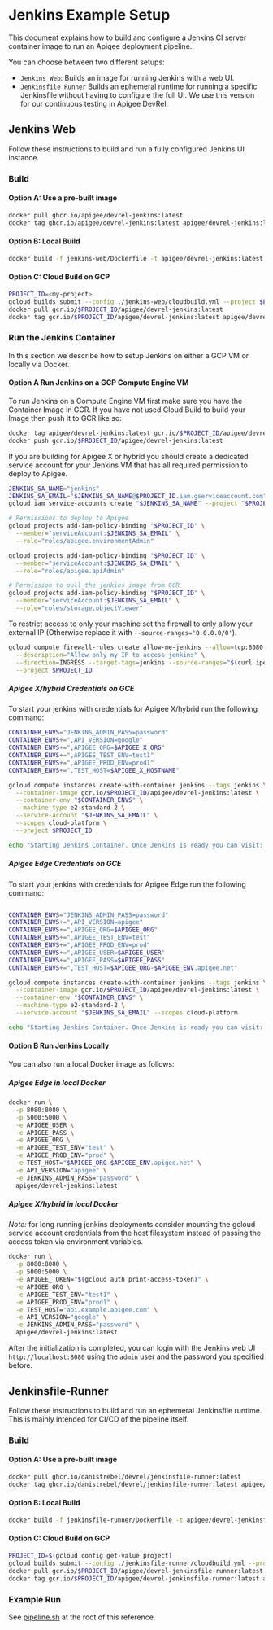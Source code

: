 # Jenkins Example Setup

This document explains how to build and configure a Jenkins CI server container
image to run an Apigee deployment pipeline.

You can choose between two different setups:

- `Jenkins Web`: Builds an image for running Jenkins with a web UI.
- `Jenkinsfile Runner` Builds an ephemeral runtime for running a specific
  Jenkinsfile without having to configure the full UI. We use this version for
  our continuous testing in Apigee DevRel.

## Jenkins Web

Follow these instructions to build and run a fully configured Jenkins UI
instance.

### Build

#### Option A: Use a pre-built image

```sh
docker pull ghcr.io/apigee/devrel-jenkins:latest
docker tag ghcr.io/apigee/devrel-jenkins:latest apigee/devrel-jenkins:latest
```

#### Option B: Local Build

```sh
docker build -f jenkins-web/Dockerfile -t apigee/devrel-jenkins:latest .
```

#### Option C: Cloud Build on GCP

```sh
PROJECT_ID=<my-project>
gcloud builds submit --config ./jenkins-web/cloudbuild.yml --project $PROJECT_ID
docker pull gcr.io/$PROJECT_ID/apigee/devrel-jenkins:latest
docker tag gcr.io/$PROJECT_ID/apigee/devrel-jenkins:latest apigee/devrel-jenkins:latest
```

### Run the Jenkins Container

In this section we describe how to setup Jenkins on either a GCP VM or
locally via Docker.

#### Option A Run Jenkins on a GCP Compute Engine VM

To run Jenkins on a Compute Engine VM first make sure you have the Container
Image in GCR. If you have not used Cloud Build to build your Image then push it
to GCR like so:

```sh
docker tag apigee/devrel-jenkins:latest gcr.io/$PROJECT_ID/apigee/devrel-jenkins:latest
docker push gcr.io/$PROJECT_ID/apigee/devrel-jenkins:latest
```

If you are building for Apigee X or hybrid you should create a dedicated service
account for your Jenkins VM that has all required permission to deploy to Apigee.

```sh
JENKINS_SA_NAME="jenkins"
JENKINS_SA_EMAIL="$JENKINS_SA_NAME@$PROJECT_ID.iam.gserviceaccount.com"
gcloud iam service-accounts create "$JENKINS_SA_NAME" --project "$PROJECT_ID"

# Permissions to deploy to Apigee
gcloud projects add-iam-policy-binding "$PROJECT_ID" \
  --member="serviceAccount:$JENKINS_SA_EMAIL" \
  --role="roles/apigee.environmentAdmin"

gcloud projects add-iam-policy-binding "$PROJECT_ID" \
  --member="serviceAccount:$JENKINS_SA_EMAIL" \
  --role="roles/apigee.apiAdmin"

# Permission to pull the jenkins image from GCR
gcloud projects add-iam-policy-binding "$PROJECT_ID" \
  --member="serviceAccount:$JENKINS_SA_EMAIL" \
  --role="roles/storage.objectViewer"

```

To restrict access to only your machine set the firewall to only allow your
external IP (Otherwise replace it with `--source-ranges='0.0.0.0/0'`).

```sh
gcloud compute firewall-rules create allow-me-jenkins --allow=tcp:8080 \
  --description="Allow only my IP to access jenkins" \
  --direction=INGRESS --target-tags=jenkins --source-ranges="$(curl ipecho.net/plain)/32" \
  --project $PROJECT_ID
```

##### Apigee X/hybrid Credentials on GCE

To start your jenkins with credentials for Apigee X/hybrid run the following
command:

```sh
CONTAINER_ENVS="JENKINS_ADMIN_PASS=password"
CONTAINER_ENVS+=",API_VERSION=google"
CONTAINER_ENVS+=",APIGEE_ORG=$APIGEE_X_ORG"
CONTAINER_ENVS+=",APIGEE_TEST_ENV=test1"
CONTAINER_ENVS+=",APIGEE_PROD_ENV=prod1"
CONTAINER_ENVS+=",TEST_HOST=$APIGEE_X_HOSTNAME"

gcloud compute instances create-with-container jenkins --tags jenkins \
  --container-image gcr.io/$PROJECT_ID/apigee/devrel-jenkins:latest \
  --container-env "$CONTAINER_ENVS" \
  --machine-type e2-standard-2 \
  --service-account "$JENKINS_SA_EMAIL" \
  --scopes cloud-platform \
  --project $PROJECT_ID

echo "Starting Jenkins Container. Once Jenkins is ready you can visit: http://$(gcloud compute instances describe jenkins --format json | jq -r ".networkInterfaces[0].accessConfigs[0].natIP"):8080"
```

##### Apigee Edge Credentials on GCE

To start your jenkins with credentials for Apigee Edge run the following command:

```sh

CONTAINER_ENVS="JENKINS_ADMIN_PASS=password"
CONTAINER_ENVS+=",API_VERSION=apigee"
CONTAINER_ENVS+=",APIGEE_ORG=$APIGEE_ORG"
CONTAINER_ENVS+=",APIGEE_TEST_ENV=test"
CONTAINER_ENVS+=",APIGEE_PROD_ENV=prod"
CONTAINER_ENVS+=",APIGEE_USER=$APIGEE_USER"
CONTAINER_ENVS+=",APIGEE_PASS=$APIGEE_PASS"
CONTAINER_ENVS+=",TEST_HOST=$APIGEE_ORG-$APIGEE_ENV.apigee.net"

gcloud compute instances create-with-container jenkins --tags jenkins \
  --container-image gcr.io/$PROJECT_ID/apigee/devrel-jenkins:latest \
  --container-env "$CONTAINER_ENVS" \
  --machine-type e2-standard-2 \
  --service-account "$JENKINS_SA_EMAIL" --scopes cloud-platform

echo "Starting Jenkins Container. Once Jenkins is ready you can visit: http://$(gcloud compute instances describe jenkins --format json | jq -r ".networkInterfaces[0].accessConfigs[0].natIP"):8080"
```

#### Option B Run Jenkins Locally

You can also run a local Docker image as follows:

##### Apigee Edge in local Docker

```sh
docker run \
  -p 8080:8080 \
  -p 5000:5000 \
  -e APIGEE_USER \
  -e APIGEE_PASS \
  -e APIGEE_ORG \
  -e APIGEE_TEST_ENV="test" \
  -e APIGEE_PROD_ENV="prod" \
  -e TEST_HOST="$APIGEE_ORG-$APIGEE_ENV.apigee.net" \
  -e API_VERSION="apigee" \
  -e JENKINS_ADMIN_PASS="password" \
  apigee/devrel-jenkins:latest
```

##### Apigee X/hybrid in local Docker

*Note:* for long running jenkins deployments consider mounting the gcloud
service account credentials from the host filesystem instead of passing
the access token via environment variables.

```sh
docker run \
  -p 8080:8080 \
  -p 5000:5000 \
  -e APIGEE_TOKEN="$(gcloud auth print-access-token)" \
  -e APIGEE_ORG \
  -e APIGEE_TEST_ENV="test1" \
  -e APIGEE_PROD_ENV="prod1" \
  -e TEST_HOST="api.example.apigee.com" \
  -e API_VERSION="google" \
  -e JENKINS_ADMIN_PASS="password" \
  apigee/devrel-jenkins:latest
```

After the initialization is completed, you can login with the Jenkins web UI
`http://localhost:8080` using the `admin` user and the password you specified
before.

## Jenkinsfile-Runner

Follow these instructions to build and run an ephemeral Jenkinsfile runtime.
This is mainly intended for CI/CD of the pipeline itself.

### Build

#### Option A: Use a pre-built image

```sh
docker pull ghcr.io/danistrebel/devrel/jenkinsfile-runner:latest
docker tag ghcr.io/danistrebel/devrel/jenkinsfile-runner:latest apigee/devrel-jenkinsfile-runner:latest
```

#### Option B: Local Build

```sh
docker build -f jenkinsfile-runner/Dockerfile -t apigee/devrel-jenkinsfile-runner:latest .
```

#### Option C: Cloud Build on GCP

```sh
PROJECT_ID=$(gcloud config get-value project)
gcloud builds submit --config ./jenkinsfile-runner/cloudbuild.yml --project $PROJECT_ID
docker pull gcr.io/$PROJECT_ID/apigee/devrel-jenkinsfile-runner:latest
docker tag gcr.io/$PROJECT_ID/apigee/devrel-jenkinsfile-runner:latest apigee/devrel-jenkinsfile-runner:latest
```

### Example Run

See [pipeline.sh](../pipeline.sh) at the root of this reference.
